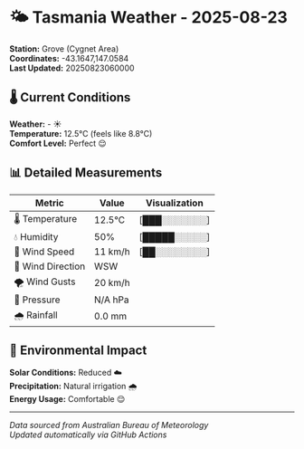 # 🌤️ Tasmania Weather - 2025-08-23

**Station:** Grove (Cygnet Area)  
**Coordinates:** -43.1647,147.0584  
**Last Updated:** 20250823060000

## 🌡️ Current Conditions

**Weather:** - ☀️  
**Temperature:** 12.5°C (feels like 8.8°C)  
**Comfort Level:** Perfect 😌

## 📊 Detailed Measurements

| Metric | Value | Visualization |
|--------|-------|---------------|
| 🌡️ Temperature | 12.5°C | [███░░░░░░░] |
| 💧 Humidity | 50% | [█████░░░░░] |
| 💨 Wind Speed | 11 km/h | [██░░░░░░░░] |
| 🧭 Wind Direction | WSW | |
| 🌪️ Wind Gusts | 20 km/h | |
| 🔽 Pressure | N/A hPa | |
| 🌧️ Rainfall | 0.0 mm | |

## 🌱 Environmental Impact

**Solar Conditions:** Reduced ☁️  
**Precipitation:** Natural irrigation 🌧️  
**Energy Usage:** Comfortable 😌

---
*Data sourced from Australian Bureau of Meteorology*  
*Updated automatically via GitHub Actions*

